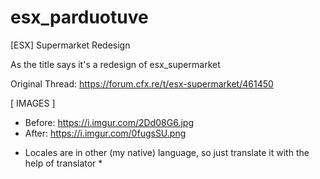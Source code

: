 # esx_parduotuve
[ESX] Supermarket Redesign

As the title says it's a redesign of esx_supermarket

Original Thread: https://forum.cfx.re/t/esx-supermarket/461450

[ IMAGES ]
- Before: https://i.imgur.com/2Dd08G6.jpg
- After: https://i.imgur.com/0fugsSU.png

* Locales are in other (my native) language, so just translate it with the help of translator *
